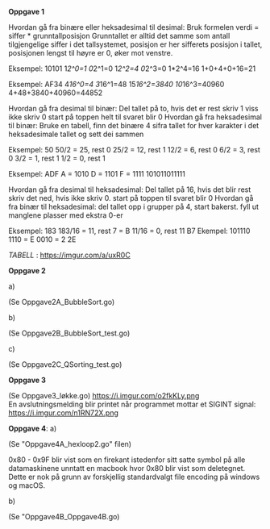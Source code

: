 **Oppgave 1**

Hvordan gå fra binære eller heksadesimal til desimal:
Bruk formelen verdi = siffer * grunntallposisjon
Grunntallet er alltid det samme som antall tilgjengelige siffer i det tallsystemet,
posisjon er her sifferets posisjon i tallet, posisjonen lengst til høyre er 0, øker mot venstre. 

Eksempel:
10101
1*2^0=1
0*2^1=0
1*2^2=4
0*2^3=0
1*2^4=16
1+0+4+0+16=21

Eksempel:
AF34
4*16^0=4
3*16^1=48
15*16^2=3840
10*16^3=40960
4+48+3840+40960=44852
 
 
Hvordan gå fra desimal til binær:
Del tallet på to, hvis det er rest skriv 1 viss ikke skriv 0
start på toppen helt til svaret blir 0
Hvordan gå fra heksadesimal til binær:
Bruke en tabell, finn det binære 4 sifra tallet for hver karakter 
i det heksadesimale tallet og sett dei sammen 


Eksempel:
50
50/2 = 25, rest 0
25/2 = 12, rest 1
12/2 = 6, rest 0
6/2 = 3, rest 0
3/2 = 1, rest 1
1/2 = 0, rest 1



Eksempel:
ADF
A = 1010
D = 1101
F = 1111
101011011111
 
 
Hvordan gå fra desimal til heksadesimal:
Del tallet på 16, hvis det blir rest skriv det ned, hvis ikke skriv 0.
start på toppen til svaret blir 0
Hvordan gå fra binær til heksadesimal:
del tallet opp i grupper på 4, start bakerst.
fyll ut manglene plasser med ekstra 0-er
 

 
Eksempel:
183
183/16 = 11, rest 7 = B
11/16 = 0, rest 11
B7
Ekempel:
101110
1110 = E
0010 = 2
2E
 
*TABELL* : https://imgur.com/a/uxR0C




**Oppgave 2**

a)

(Se Oppgave2A_BubbleSort.go) 

b)

(Se Oppgave2B_BubbleSort_test.go)

c)

(Se Oppgave2C_QSorting_test.go)



**Oppgave 3**

(Se Oppgave3_løkke.go)
https://i.imgur.com/o2fkKLy.png
<br>
En avslutningsmelding blir printet når programmet mottar et SIGINT signal:
https://i.imgur.com/n1RN72X.png








**Oppgave 4**:
a)

(Se "Oppgave4A_hexloop2.go" filen)

0x80 - 0x9F blir vist som en firekant istedenfor sitt satte symbol på alle datamaskinene unntatt en macbook hvor 0x80 blir vist som deletegnet. 
Dette er nok på grunn av forskjellig standardvalgt file encoding på windows og macOS.

b)

(Se "Oppgave4B_Oppgave4B.go)












